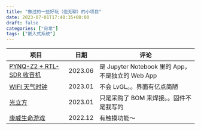 ```yaml
---
title: "做过的一些好玩（但无聊）的小项目"
date: 2023-07-01T17:48:35+08:00
draft: false
categories: ["日常"]
tags: ["嵌入式系统"]
---
```


|项目|日期|评论|
|-|-|-|
|[PYNQ-Z2 + RTL-SDR 收音机](https://www.bilibili.com/video/BV1kg4y1c7Wt/?spm_id_from=333.999.0.0&vd_source=279536fd910ddf00a689c3e3167d07bb)|2023.06|是 Jupyter Notebook 里的 App，不是独立的 Web App|
|[WIFI 天气时钟](https://www.bilibili.com/video/BV1J14y1u7gi/?spm_id_from=333.999.0.0&vd_source=279536fd910ddf00a689c3e3167d07bb)|2023.01|不会 LvGL。。界面有亿点简陋|
|[光立方](https://www.bilibili.com/video/BV1pG4y1y7zg/?spm_id_from=333.999.0.0&vd_source=279536fd910ddf00a689c3e3167d07bb)|2023.01|只是采购了 BOM 来焊接。。固件不是我写的|
|[康威生命游戏](https://www.bilibili.com/video/BV1jd4y1x75i/?spm_id_from=333.999.0.0&vd_source=279536fd910ddf00a689c3e3167d07bb)|2022.12|有触摸功能～|

